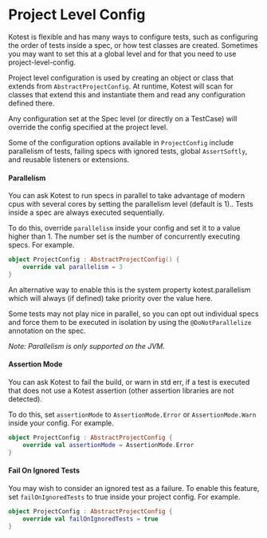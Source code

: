Project Level Config
=============

Kotest is flexible and has many ways to configure tests, such as configuring the order of tests inside a spec, or how
test classes are created. Sometimes you may want to set this at a global level and for that you need to use project-level-config.

Project level configuration is used by creating an object or class that extends from `AbstractProjectConfig`. At runtime,
Kotest will scan for classes that extend this and instantiate them and read any configuration defined there.

Any configuration set at the Spec level (or directly on a TestCase) will override the config specified at the project level.

Some of the configuration options available in `ProjectConfig` include parallelism of tests, failing specs with ignored tests, global `AssertSoftly`, and reusable listeners or extensions.

#### Parallelism

You can ask Kotest to run specs in parallel to take advantage of modern cpus with several cores by setting the parallelism level (default is 1).. Tests inside a spec are always executed sequentially.

To do this, override `parallelism` inside your config and set it to a value higher than 1.
The number set is the number of concurrently executing specs. For example.


```kotlin
object ProjectConfig : AbstractProjectConfig() {
    override val parallelism = 3
}
```

An alternative way to enable this is the system property kotest.parallelism which will always (if defined) take priority over the value here.

Some tests may not play nice in parallel, so you can opt out individual specs and force them to be executed in isolation by using the `@DoNotParallelize` annotation on the spec.

_Note: Parallelism is only supported on the JVM._

#### Assertion Mode

You can ask Kotest to fail the build, or warn in std err, if a test is executed that does not use a Kotest assertion (other assertion libraries are not detected).

To do this, set `assertionMode` to `AssertionMode.Error` or `AssertionMode.Warn` inside your config. For example.

```kotlin
object ProjectConfig : AbstractProjectConfig {
    override val assertionMode = AssertionMode.Error
}
```

#### Fail On Ignored Tests

You may wish to consider an ignored test as a failure. To enable this feature, set `failOnIgnoredTests` to true inside your project config. For example.

```kotlin
object ProjectConfig : AbstractProjectConfig {
    override val failOnIgnoredTests = true
}
```

